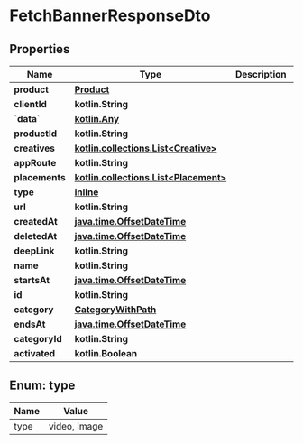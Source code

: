 
# FetchBannerResponseDto

## Properties
Name | Type | Description | Notes
------------ | ------------- | ------------- | -------------
**product** | [**Product**](Product.md) |  | 
**clientId** | **kotlin.String** |  | 
**&#x60;data&#x60;** | [**kotlin.Any**](.md) |  | 
**productId** | **kotlin.String** |  | 
**creatives** | [**kotlin.collections.List&lt;Creative&gt;**](Creative.md) |  | 
**appRoute** | **kotlin.String** |  | 
**placements** | [**kotlin.collections.List&lt;Placement&gt;**](Placement.md) |  | 
**type** | [**inline**](#Type) |  | 
**url** | **kotlin.String** |  | 
**createdAt** | [**java.time.OffsetDateTime**](java.time.OffsetDateTime.md) |  | 
**deletedAt** | [**java.time.OffsetDateTime**](java.time.OffsetDateTime.md) |  | 
**deepLink** | **kotlin.String** |  | 
**name** | **kotlin.String** |  | 
**startsAt** | [**java.time.OffsetDateTime**](java.time.OffsetDateTime.md) |  | 
**id** | **kotlin.String** |  | 
**category** | [**CategoryWithPath**](CategoryWithPath.md) |  | 
**endsAt** | [**java.time.OffsetDateTime**](java.time.OffsetDateTime.md) |  | 
**categoryId** | **kotlin.String** |  | 
**activated** | **kotlin.Boolean** |  | 


<a id="Type"></a>
## Enum: type
Name | Value
---- | -----
type | video, image



